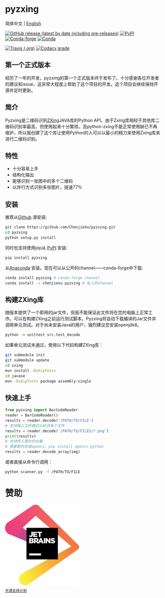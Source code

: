 # pyzxing

简体中文 | [English](README.md)

[![GitHub release (latest by date including pre-releases)](https://img.shields.io/github/v/release/chenjiexu/pyzxing?include_prereleases)](https://github.com/ChenjieXu/pyzxing/releases/latest)
[![PyPI](https://img.shields.io/pypi/v/pyzxing)](https://pypi.org/project/pyzxing/)
[![Conda-forge](https://img.shields.io/conda/v/conda-forge/pyzxing)](https://anaconda.org/conda-forge/pyzxing)
[![Conda](https://img.shields.io/conda/v/chenjiexu/pyzxing)](https://anaconda.org/ChenjieXu/pyzxing)

[![Travis (.org)](https://img.shields.io/travis/ChenjieXu/pyzxing)](https://travis-ci.org/github/ChenjieXu/pyzxing)
[![Codacy grade](https://img.shields.io/codacy/grade/353f276d2073445aab7af3e32b0d503a)](https://www.codacy.com/manual/ChenjieXu/pyzxing)

## 第一个正式版本

经历了一年的开发，pyzxing的第一个正式版本终于发布了。十分感谢各位开发者的建议和issue，这非常大程度上帮助了这个项目的开发。这个项目会继续保持开源并定时更新。

## 简介

Pyzxing是二维码识别[ZXing](https://github.com/zxing/zxing)JAVA库的Python
API。由于Zxing库相较于其他库二维码识别率最高，但使用起来十分繁琐，且python-zxing不能正常使用缺已不再维护，所以我创建了这个库让使用Python的人可以以最小的精力来使用Zxing库来进行二维码识别。

## 特性

- 十分容易上手
- 结构化输出
- 能够识别一张图中的多个二维码
- 以并行方式识别多张图片，提速77%

## 安装
推荐从[Github](https://github.com/ChenjieXu/pyzxing.git) 源安装:

```bash
git clone https://github.com/ChenjieXu/pyzxing.git
cd pyzxing
python setup.py install
```

同时也支持使用pip从 [PyPI](https://pypi.org/project/pyzxing/) 安装:

```bash
pip install pyzxing
```

从[Anaconda](https://anaconda.org/ChenjieXu/pyzxing) 安装。现在可以从公开的channel——conda-forge中下载:

```bash
conda install pyzxing # conda-forge channel
conda install -c chenjiexu pyzxing # 私人的channel
```

## 构建ZXing库

随版本提供了一个即用的jar文件，但我不能保证此文件将在您的电脑上正常工作。可以在构建ZXing之前运行测试脚本。Pyzxing将自动下载编译的Jar文件并调用单元测试。对于尚未安装Java的用户，强烈建议您安装openjdk8。

```bash
python -m unittest src.test_decode
```

如果单元测试未通过，使用以下代码构建ZXing库：

```bash
git submodule init
git submodule update
cd zxing
mvn install -DskipTests
cd javase
mvn -DskipTests package assembly:single
```

## 快速上手
```python
from pyzxing import BarCodeReader
reader = BarCodeReader()
results = reader.decode('/PATH/TO/FILE')
# 支持输入文件模式以检测多个文件
results = reader.decode('/PATH/TO/FILES/*.png')
print(results)
# 支持传入图片的向量
# 需要额外安装opencv，pip install opencv-python
results = reader.decode_array(img)
```

或者直接从命令行调用：

```bash
python scanner.py -f /PATH/TO/FILE
```

# 赞助

<p align="left">
  <a href="https://jb.gg/OpenSource"><img src="src/jetbrains-logo.svg" alt="Logo"></img></a>
  
  <br/>
  <sub><a href="https://www.jetbrains.com/community/opensource/">开源支持计划</a></sub>
</p>